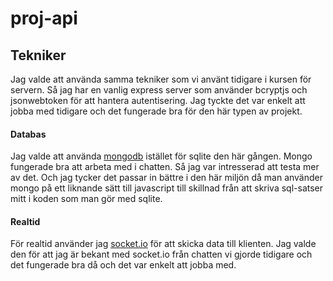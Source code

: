 # proj-api

## Tekniker

Jag valde att använda samma tekniker som vi använt tidigare i kursen för servern. Så jag har en vanlig express server som använder bcryptjs och jsonwebtoken för att hantera autentisering. Jag tyckte det var enkelt att jobba med tidigare och det fungerade bra för den här typen av projekt.

#### Databas

Jag valde att använda [mongodb](https://www.mongodb.com/) istället för sqlite den här gången. Mongo fungerade bra att arbeta med i chatten. Så jag var intresserad att testa mer av det. Och jag tycker det passar in bättre i den här miljön då man använder mongo på ett liknande sätt till javascript till skillnad från att skriva sql-satser mitt i koden som man gör med sqlite.

#### Realtid

För realtid använder jag [socket.io](https://socket.io/) för att skicka data till klienten. Jag valde den för att jag är bekant med socket.io från chatten vi gjorde tidigare och det fungerade bra då och det var enkelt att jobba med.
